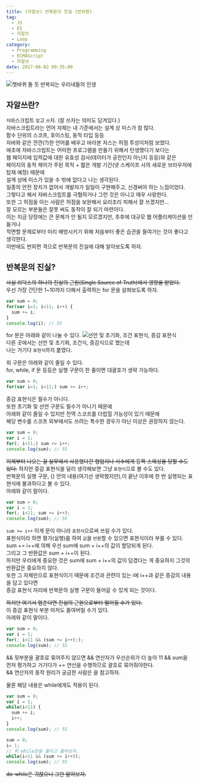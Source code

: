 ```yaml
---
title: (자알쓰) 반복문의 진실 (번외편)
tag:
  - JS
  - ES
  - 자알쓰
  - Loop
category:
  - Programming
  - ECMAScript
  - 자알쓰
date: 2017-06-02 09:35:00
---
```



![쳇바퀴 돌 듯 반복되는 우리네들의 인생](thumb.png)  
## 자알쓰란?
`자`바스크립트 `알`고 `쓰`자. (잘 쓰자는 의미도 담겨있다.)  
자바스크립트라는 언어 자체는 내 기준에서는 설계 상 미스가 참 많다.  
함수 단위의 스코프, 호이스팅, 동적 타입 등등  
자바와 같은 깐깐(?)한 언어를 배우고 바라본 자스는 허점 투성이처럼 보였다.  
애초에 자바스크립트는 어떠한 프로그램을 만들기 위해서 탄생했다기 보다는  
웹 페이지에 입력값에 대한 유효성 검사(데이터가 공란인지 아닌지 등등)와 같은  
페이지의 동적 제어가 주된 목적 + 짧은 개발 기간(넷 스케이프 사의 새로운 브라우저에 탑재 예정) 때문에  
설계 상에 미스가 있을 수 밖에 없다고 나는 생각된다.  
일종의 안전 장치가 없어서 개발자가 일일이 구현해주고, 신경써야 하는 느낌이었다.  
그렇다고 해서 자바스크립트를 극혐하거나 그런 것은 아니고 매우 사랑한다.  
또한 그 허점을 아는 사람은 허점을 보완해서 요리조리 피해서 잘 쓰겠지만...  
잘 모르는 부분들은 잘못 써도 동작이 잘 되기 마련이다.  
이는 지금 당장에는 큰 문제가 안 될지 모르겠지만, 추후에 대규모 웹 어플리케이션을 만들거나  
직면할 문제로부터 미리 해방시키기 위해 처음부터 좋은 습관을 들여가는 것이 좋다고 생각한다.  
이번에도 번외편 격으로 반복문의 진실에 대해 알아보도록 하자.  

## 반복문의 진실?
~~사실 리덕스의 하나의 진실의 근원(Single Source of Truth)에서 영향을 받았다.~~  
우선 가장 간단한 1~10까지 더해서 출력하는 for 문을 살펴보도록 하자.
```javascript
var sum = 0;
for(var i=1; i<11; i++) {
  sum += i;
}
console.log(i); // 55
```

for 문은 아래와 같이 나눌 수 있다.
![선언 및 초기화, 조건 표현식, 증감 표현식](01.png)  
다른 곳에서는 선언 및 초기화, 조건식, 증감식으로 했는데  
나는 거기다 `표현식`까지 붙였다.  

위 구문은 아래와 같이 줄일 수 있다.  
for, while, if 문 등등은 실행 구문이 한 줄이면 대괄호가 생략 가능하다.  
```javascript
var sum = 0;
for(var i=1; i<11;) sum += i++;
```

증감 표현식은 필수가 아니다.  
또한 초기화 및 선언 구문도 필수가 아니기 때문에    
아래와 같이 줄일 수 있지만 전역 스코프를 더럽힐 가능성이 있기 때문에  
해당 변수를 스코프 외부에서도 쓰려는 특수한 경우가 아닌 이상은 권장하지 않는다.  
```javascript
var sum = 0;
var i = 1;
for(; i<11;) sum += i++;
console.log(sum); // 55
```

~~이제부터 나오는 걸 실무에서 사용했다간 협업자나 사수에게 등짝 스매싱을 당할 수도 있다.~~
하지만 증감 표현식을 달리 생각해보면 그냥 `표현식`으로 볼 수도 있다.  
반복문의 실행 구문, {} 안의 내용(여기선 생략했지만),이 끝난 이후에 한 번 실행되는 표현식에 불과하다고 볼 수 있다.  
아래와 같이 말이다.  
```javascript
var sum = 0;
var i = 1;
for(; i<11; sum += i++);
console.log(sum); // 55
```

`sum += i++` 이게 문이 아니라 `표현식`으로써 쓰일 수가 있다.  
표현식이라 하면 평가(실행)를 하여 `값`을 `반환`할 수 있으면 표현식이라 부를 수 있다.  
sum += i++에 의해 우선 sum에 sum + i++의 값이 할당되게 된다.  
그리고 그 반환값은 sum + i++이 된다.  
하지만 우리에게 중요한 것은 sum에 sum + i++의 값이 담겼다는 게 중요하지 그것의 반환값은 중요하지 않다.  
또한 그 자체만으로 표현식이기 때문에 조건과 관련이 있는 i에 i++과 같은 증감의 내용을 담고 있다면  
증감 표현식 자리에 반복문의 실행 구문이 들어갈 수 있게 되는 것이다.  

~~하지만 여기서 멈춘다면 진실의 근원으로부터 멀어질 수가 있다.~~  
이 증감 표현식 부분 마저도 줄여버릴 수가 있다.  
아래와 같이 말이다.  
```javascript
var sum = 0;
var i = 1;
for(; i<11 && (sum += i++););
console.log(sum); // 55
```

&& 뒷부분을 괄호로 묶어주지 않으면 && 연산자가 우선순위가 더 높아
11 && sum을 먼저 평가하고 거기다가 += 연산을 수행하므로 괄호로 묶어줘야한다.  
&& 연산자의 동작 원리가 궁금한 사람은 ![]()을 참고하자.  

물론 해당 내용은 while에게도 적용이 된다.  
```javascript
var sum = 0;
var i = 1;
while(i<11) {
  sum += i;
  i++;
}
console.log(sum); // 55

sum = 0;
i= 1;
// 위 while문을 줄이고 줄여보자.
while(i<11 && (sum += i++));
console.log(sum); // 55
```

~~do-while은 귀찮으니 그만 알아보자.~~